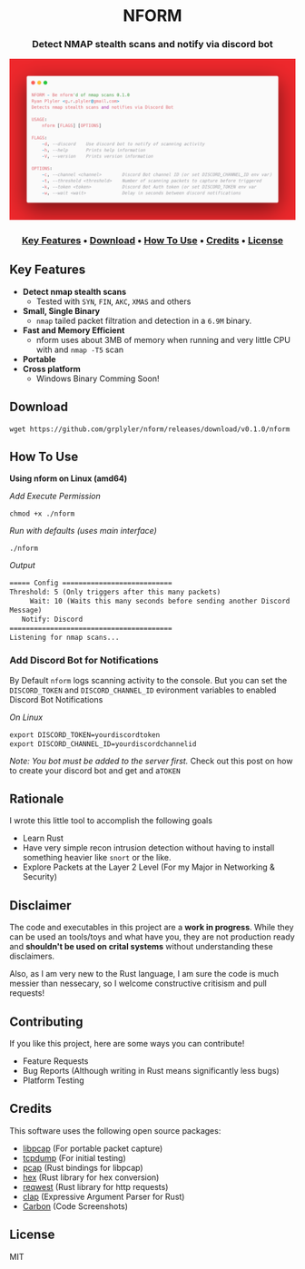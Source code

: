 
<h1 align="center">
  NFORM
</h1>

<h3 align="center">Detect NMAP stealth scans and notify via discord bot</h3>

![](carbon.png)

<h3 align="center">
  <a href="#key-features">Key Features</a> •
  <a href="#download">Download</a> •
  <a href="#how-to-use">How To Use</a> •
  <a href="#credits">Credits</a> •
  <a href="#license">License</a>
</h3>


## Key Features
* **Detect nmap stealth scans**
    * Tested with `SYN`, `FIN`, `AKC`, `XMAS` and others
* **Small, Single Binary**
    * `nmap` tailed packet filtration and detection in a `6.9M` binary.
* **Fast and Memory Efficient**
    * nform uses about 3MB of memory when running and very little CPU with and `nmap -T5` scan
* **Portable**
* **Cross platform**
    * Windows Binary Comming Soon!

## Download

```
wget https://github.com/grplyler/nform/releases/download/v0.1.0/nform
```
## How To Use

**Using nform on Linux (amd64)**



*Add Execute Permission*
```
chmod +x ./nform
```

*Run with defaults (uses main interface)*
```
./nform
```

*Output*
```
===== Config ===========================
Threshold: 5 (Only triggers after this many packets)
     Wait: 10 (Waits this many seconds before sending another Discord Message)
   Notify: Discord
========================================
Listening for nmap scans...
```

### Add Discord Bot for Notifications

By Default `nform` logs scanning activity to the console. But you can set the `DISCORD_TOKEN` and `DISCORD_CHANNEL_ID` evironment variables to enabled Discord Bot Notifications


*On Linux*
```
export DISCORD_TOKEN=yourdiscordtoken
export DISCORD_CHANNEL_ID=yourdiscordchannelid
```

*Note: You bot must be added to the server first.*
Check out this post on how to create your discord bot and get and a`TOKEN`


## Rationale

I wrote this little tool to accomplish the following goals
* Learn Rust
* Have very simple recon intrusion detection without having to install something heavier like `snort` or the like.
* Explore Packets at the Layer 2 Level (For my Major in Networking & Security)

## Disclaimer

The code and executables in this project are a **work in progress**. While they can be used an tools/toys and what have you, they are not production ready and **shouldn't be used on crital systems** without understanding these disclaimers. 

Also, as I am very new to the Rust language, I am sure the code is much messier than nessecary, so I welcome constructive critisism and pull requests!

## Contributing

If you like this project, here are some ways you can contribute!

* Feature Requests
* Bug Reports (Although writing in Rust means significantly less bugs)
* Platform Testing

## Credits

This software uses the following open source packages:

- [libpcap](https://nodejs.org/) (For portable packet capture)
- [tcpdump](https://www.tcpdump.org/) (For initial testing)
- [pcap](https://crates.io/crates/pcap) (Rust bindings for libpcap)
- [hex](https://crates.io/crates/hex) (Rust library for hex conversion)
- [reqwest](https://crates.io/crates/reqwest) (Rust library for http requests)
- [clap](https://crates.io/crates/clap) (Expressive Argument Parser for Rust)
- [Carbon](http://carbon.now.sh) (Code Screenshots)

## License

MIT




